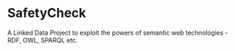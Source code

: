 # SafetyCheck

A Linked Data Project to exploit the powers of semantic web technologies - RDF, OWL, SPARQL etc. 
